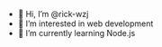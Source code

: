 - 👋 Hi, I’m @rick-wzj
- 👀 I’m interested in web development
- 🌱 I’m currently learning Node.js
<!-- - 💞️ I’m looking to collaborate on ... -->
<!-- - 📫 How to reach me ... -->

<!---
rick-wzj/rick-wzj is a ✨ special ✨ repository because its `README.md` (this file) appears on your GitHub profile.
You can click the Preview link to take a look at your changes.
--->
